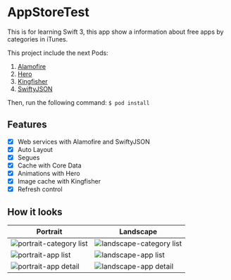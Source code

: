 # AppStoreTest

This is for learning Swift 3, this app show a information about free apps by categories in iTunes.

This project include the next Pods:
  1. [Alamofire](https://github.com/Alamofire/Alamofire)
  1. [Hero](https://github.com/lkzhao/Hero)
  1. [Kingfisher](https://github.com/onevcat/Kingfisher)
  1. [SwiftyJSON](https://github.com/SwiftyJSON/SwiftyJSON)

Then, run the following command: `$ pod install`

## Features
- [x] Web services with Alamofire and SwiftyJSON
- [x] Auto Layout
- [x] Segues
- [x] Cache with Core Data
- [x] Animations with Hero
- [x] Image cache with Kingfisher
- [x] Refresh control

## How it looks

| Portrait  | Landscape |
| --------- | --------- |
| ![portrait-category list](https://cloud.githubusercontent.com/assets/1808666/23835794/6d68ea0a-073b-11e7-95bc-602eee1221f5.png) | ![landscape-category list](https://cloud.githubusercontent.com/assets/1808666/23835817/e8a5159a-073b-11e7-869d-6948c050c0ff.png) |
| ![portrait-app list](https://cloud.githubusercontent.com/assets/1808666/23835818/e8a62a0c-073b-11e7-9d0b-cb3eb379af6f.png)  | ![landscape-app list](https://cloud.githubusercontent.com/assets/1808666/23835816/e8a26dea-073b-11e7-9216-f46bb5f9ccf7.png) |
| ![portrait-app detail](https://cloud.githubusercontent.com/assets/1808666/23835819/e8a8e378-073b-11e7-9da5-ecab20bce708.png)  | ![landscape-app detail](https://cloud.githubusercontent.com/assets/1808666/23835815/e885a214-073b-11e7-9240-23f6306c3bc9.png) |
